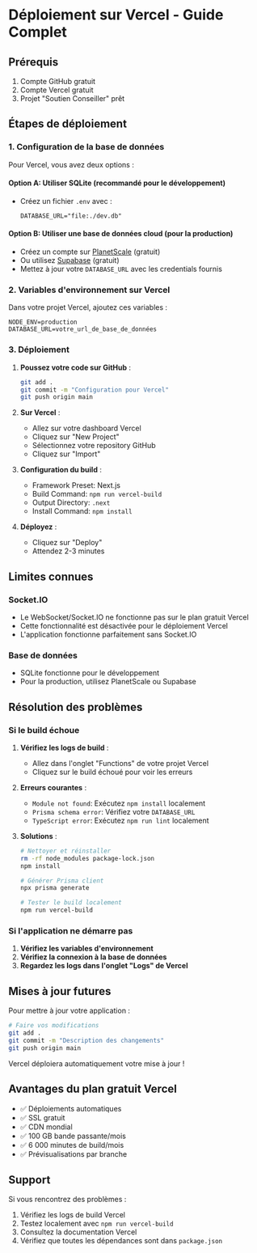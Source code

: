 # Déploiement sur Vercel - Guide Complet

## Prérequis

1. Compte GitHub gratuit
2. Compte Vercel gratuit
3. Projet "Soutien Conseiller" prêt

## Étapes de déploiement

### 1. Configuration de la base de données

Pour Vercel, vous avez deux options :

#### Option A: Utiliser SQLite (recommandé pour le développement)
- Créez un fichier `.env` avec :
  ```
  DATABASE_URL="file:./dev.db"
  ```

#### Option B: Utiliser une base de données cloud (pour la production)
- Créez un compte sur [PlanetScale](https://planetscale.com) (gratuit)
- Ou utilisez [Supabase](https://supabase.com) (gratuit)
- Mettez à jour votre `DATABASE_URL` avec les credentials fournis

### 2. Variables d'environnement sur Vercel

Dans votre projet Vercel, ajoutez ces variables :

```
NODE_ENV=production
DATABASE_URL=votre_url_de_base_de_données
```

### 3. Déploiement

1. **Poussez votre code sur GitHub** :
   ```bash
   git add .
   git commit -m "Configuration pour Vercel"
   git push origin main
   ```

2. **Sur Vercel** :
   - Allez sur votre dashboard Vercel
   - Cliquez sur "New Project"
   - Sélectionnez votre repository GitHub
   - Cliquez sur "Import"

3. **Configuration du build** :
   - Framework Preset: Next.js
   - Build Command: `npm run vercel-build`
   - Output Directory: `.next`
   - Install Command: `npm install`

4. **Déployez** :
   - Cliquez sur "Deploy"
   - Attendez 2-3 minutes

## Limites connues

### Socket.IO
- Le WebSocket/Socket.IO ne fonctionne pas sur le plan gratuit Vercel
- Cette fonctionnalité est désactivée pour le déploiement Vercel
- L'application fonctionne parfaitement sans Socket.IO

### Base de données
- SQLite fonctionne pour le développement
- Pour la production, utilisez PlanetScale ou Supabase

## Résolution des problèmes

### Si le build échoue

1. **Vérifiez les logs de build** :
   - Allez dans l'onglet "Functions" de votre projet Vercel
   - Cliquez sur le build échoué pour voir les erreurs

2. **Erreurs courantes** :
   - `Module not found`: Exécutez `npm install` localement
   - `Prisma schema error`: Vérifiez votre `DATABASE_URL`
   - `TypeScript error`: Exécutez `npm run lint` localement

3. **Solutions** :
   ```bash
   # Nettoyer et réinstaller
   rm -rf node_modules package-lock.json
   npm install
   
   # Générer Prisma client
   npx prisma generate
   
   # Tester le build localement
   npm run vercel-build
   ```

### Si l'application ne démarre pas

1. **Vérifiez les variables d'environnement**
2. **Vérifiez la connexion à la base de données**
3. **Regardez les logs dans l'onglet "Logs" de Vercel**

## Mises à jour futures

Pour mettre à jour votre application :

```bash
# Faire vos modifications
git add .
git commit -m "Description des changements"
git push origin main
```

Vercel déploiera automatiquement votre mise à jour !

## Avantages du plan gratuit Vercel

- ✅ Déploiements automatiques
- ✅ SSL gratuit
- ✅ CDN mondial
- ✅ 100 GB bande passante/mois
- ✅ 6 000 minutes de build/mois
- ✅ Prévisualisations par branche

## Support

Si vous rencontrez des problèmes :
1. Vérifiez les logs de build Vercel
2. Testez localement avec `npm run vercel-build`
3. Consultez la documentation Vercel
4. Vérifiez que toutes les dépendances sont dans `package.json`